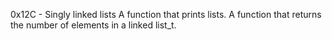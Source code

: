 
0x12C - Singly linked lists
A function that prints lists.
A function that returns the number of elements in a linked list_t.

